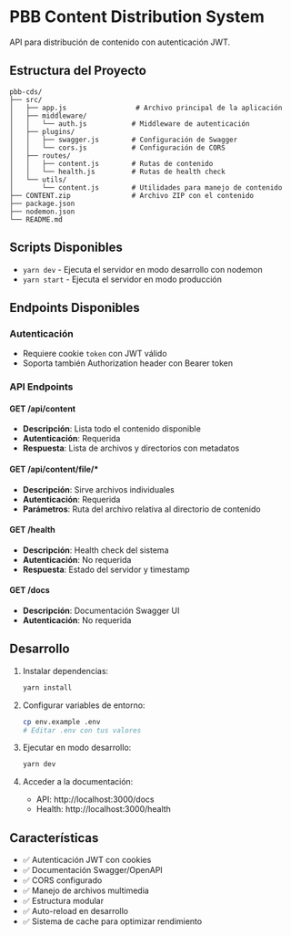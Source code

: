# PBB Content Distribution System

API para distribución de contenido con autenticación JWT.

## Estructura del Proyecto

```
pbb-cds/
├── src/
│   ├── app.js                 # Archivo principal de la aplicación
│   ├── middleware/
│   │   └── auth.js           # Middleware de autenticación
│   ├── plugins/
│   │   ├── swagger.js        # Configuración de Swagger
│   │   └── cors.js           # Configuración de CORS
│   ├── routes/
│   │   ├── content.js        # Rutas de contenido
│   │   └── health.js         # Rutas de health check
│   └── utils/
│       └── content.js        # Utilidades para manejo de contenido
├── CONTENT.zip               # Archivo ZIP con el contenido
├── package.json
├── nodemon.json
└── README.md
```

## Scripts Disponibles

- `yarn dev` - Ejecuta el servidor en modo desarrollo con nodemon
- `yarn start` - Ejecuta el servidor en modo producción

## Endpoints Disponibles

### Autenticación

- Requiere cookie `token` con JWT válido
- Soporta también Authorization header con Bearer token

### API Endpoints

#### GET /api/content

- **Descripción**: Lista todo el contenido disponible
- **Autenticación**: Requerida
- **Respuesta**: Lista de archivos y directorios con metadatos

#### GET /api/content/file/\*

- **Descripción**: Sirve archivos individuales
- **Autenticación**: Requerida
- **Parámetros**: Ruta del archivo relativa al directorio de contenido

#### GET /health

- **Descripción**: Health check del sistema
- **Autenticación**: No requerida
- **Respuesta**: Estado del servidor y timestamp

#### GET /docs

- **Descripción**: Documentación Swagger UI
- **Autenticación**: No requerida

## Desarrollo

1. Instalar dependencias:

   ```bash
   yarn install
   ```

2. Configurar variables de entorno:

   ```bash
   cp env.example .env
   # Editar .env con tus valores
   ```

3. Ejecutar en modo desarrollo:

   ```bash
   yarn dev
   ```

4. Acceder a la documentación:
   - API: http://localhost:3000/docs
   - Health: http://localhost:3000/health

## Características

- ✅ Autenticación JWT con cookies
- ✅ Documentación Swagger/OpenAPI
- ✅ CORS configurado
- ✅ Manejo de archivos multimedia
- ✅ Estructura modular
- ✅ Auto-reload en desarrollo
- ✅ Sistema de cache para optimizar rendimiento
